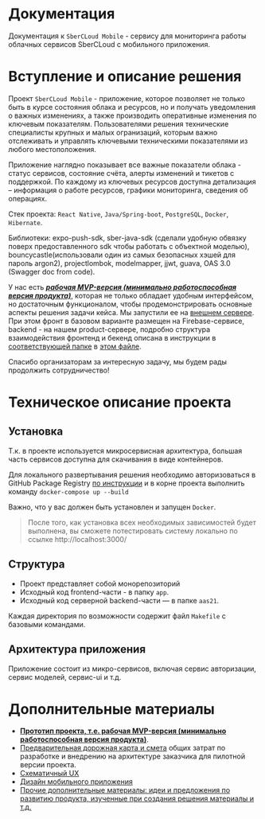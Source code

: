 # Документация
Документация к `SberCLoud Mobile` - сервису для мониторинга работы облачных сервисов SberCLoud с мобильного приложения.

# Вступление и описание решения

Проект `SberCLoud Mobile` - приложение, которое позволяет не только быть в курсе состояния облака и ресурсов, но и получать уведомления о важных изменениях, а также производить оперативные изменения по ключевым показателям. Пользователями решения технические специалисты крупных и малых огранизаций, которым важно отслеживать и управлять ключевыми техническими показателями из любого местоположения.

Приложение наглядно показывает все важные показатели облака - статус сервисов, состояние счёта, алерты изменений и тикетов с поддержкой. По каждому из ключевых ресурсов доступна детализация – информация о работе ресурсов, графики мониторинга, сведения об операциях.

Стек проекта: `React Native`, `Java/Spring-boot`, `PostgreSQL`, `Docker`, `Hibernate`.

Библиотеки: expo-push-sdk, sber-java-sdk (сделали удобную обвязку поверх предоставленного sdk чтобы работать с объектной моделью), bouncycastle(использовали один из самых безопасных хэшей для пароль argon2), projectlombok, modelmapper, jjwt, guava, OAS 3.0 (Swagger doc from code).

У нас есть [***рабочая MVP-версия (минимально работоспособная версия продукта)***](https://...web.app/), которая не только обладает удобным интерфейсом, но достаточным функционалом, чтобы продемонстрировать основные аспекты решения задачи кейса. Мы запустили ее на [внешнем сервере](https://....web.app/).
При этом фронт в базовом варианте размещен на Firebase-сервисе, backend - на нашем product-сервере, подробно структура взаимодействия фронтенд и бекенд описана в инструкции в [соответствующей папке](doc) в [этом файле](doc/readme_endpoints.md).

Спасибо организаторам за интересную задачу, мы будем рады продолжить сотрудничество!

# Техническое описание проекта
## Установка
Т.к. в проекте используется микросервисная архитектура, большая часть сервисов доступна для скачивания в виде контейнеров.

Для локального развертывания решения необходимо авторизоваться в GitHub Package Registry [по инструкции](https://docs.github.com/en/free-pro-team@latest/packages/using-github-packages-with-your-projects-ecosystem/configuring-docker-for-use-with-github-packages#authenticating-to-github-packages) и в корне проекта выполнить команду `docker-compose up --build`

Важно, что у вас должен быть установлен и запущен `Docker`.

> После того, как установка всех необходимых зависимостей будет выполнена, вы сможете потестировать систему локально по ссылке http://localhost:3000/

## Структура
- Проект представляет собой монорепозиторий 
- Исходный код frontend-части - в папку `app`.
- Исходный код серверной backend-части — в папке `aas21`.

Каждая директория по возможности содержит файл `Makefile` с базовыми командами.

## Архитектура приложения
Приложение состоит из микро-сервисов, включая сервис авторизации, сервис моделей, сервис-ui и  т.д. 

# Дополнительные материалы

- [**Прототип проекта, т.е. рабочая MVP-версия (минимально работоспособная версия продукта)**](https://...web.app/).
- [Предварительная дорожная карта и смета](https://docs.google.com/spreadsheets/d/1fD8Nbg0GgytnopRfruiP9mdH5-zc9i5XvJstZvNjObU/edit?usp=sharing) общих затрат по разработке и внедрению на архитектуре заказчика для пилотной версии проекта.
- [Схематичный UX](https://www.figma.com/file/gtmhuwNfVkmmyQeQomsg84/SberCode-Cloud?node-id=0%3A1)
- [Дизайн мобильного приложения](https://www.figma.com/file/gtmhuwNfVkmmyQeQomsg84/SberCode-Cloud?node-id=54%3A2)
- [Прочие дополнительные материалы: идеи и предложения по развитию продукта, изученные при создания решения материалы и т.д.](https://drive.google.com/drive/folders/1n5OXtiMhfHI8PhwQzwXbOXPMUxQuD55-?usp=sharing)
